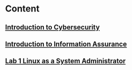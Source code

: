 # Content

## [Introduction to Cybersecurity]()
## [Introduction to Information Assurance]()

## [Lab 1 Linux as a System Administrator]()
